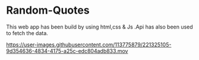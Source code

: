 # Random-Quotes
This web app has been build by using html,css &amp; Js .Api has also been used to fetch the data.


https://user-images.githubusercontent.com/113775879/221325105-9d354636-4834-4175-a25c-edc804adb833.mov






